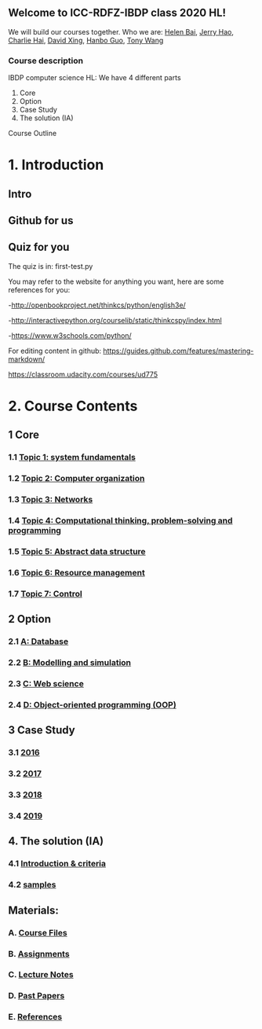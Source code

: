 ## Welcome to ICC-RDFZ-IBDP class 2020 HL!

We will build our courses together. Who we are:
[Helen Bai](https://github.com/HelenBai2002Tong/Helen), [Jerry Hao](https://github.com/JerryHao2001/HAO), [Charlie Hai](https://github.com/hhshhd/hhshhd), [David Xing](https://github.com/gtx1080), [Hanbo Guo](https://github.com/Haannbboo/Hanbbboo), [Tony Wang](https://github.com/Haannbboo/Hanbbboo)

### Course description

IBDP computer science HL:
We have 4 different parts
1. Core
2. Option
3. Case Study
4. The solution (IA)

Course Outline
# 1. Introduction
## Intro
## Github for us
## Quiz for you


The quiz is in: first-test.py

You may refer to the website for anything you want, here are some references for you:

-http://openbookproject.net/thinkcs/python/english3e/

-http://interactivepython.org/courselib/static/thinkcspy/index.html

-https://www.w3schools.com/python/



For editing content in github:
https://guides.github.com/features/mastering-markdown/

https://classroom.udacity.com/courses/ud775 

# 2. Course Contents

## 1 Core
 
### 1.1	[Topic 1: system fundamentals](/1.Core/Topic%201-%20system%20fundamentals/Intro.md)
### 1.2	[Topic 2: Computer organization](/1.Core/Topic%202-%20Computer%20organization/Intro.md)
### 1.3	[Topic 3: Networks](/1.Core/Topic%203-%20Networks/Intro.md)
### 1.4	[Topic 4: Computational thinking, problem-solving and programming](/1.Core/Topic%204-%20Computational%20thinking-%20problem-solving%20and%20programming/Intro.md)
### 1.5	[Topic 5: Abstract data structure](/1.Core/Topic%205-%20Abstract%20data%20structure/Intro.md)
### 1.6	[Topic 6: Resource management](/1.Core/Topic%206-%20Resource%20management/Intro.md)
### 1.7	[Topic 7: Control](/1.Core/Topic%207-%20Control/Intro.md)

## 2	Option
### 2.1	[A: Database](/2.Options/A-%20Database/Intro.md)
### 2.2	[B: Modelling and simulation](/2.Options/B-%20Modelling%20and%20simulation/Intro.md)
### 2.3	[C: Web science](/2.Options/C-%20Web%20science/Intro.md)
### 2.4	[D: Object-oriented programming (OOP)](/2.Options/D-%20Object-oriented%20programming%20-OOP/Intro.md)

## 3	Case Study
### 3.1	[2016](/3.CaseStudy/2016/Intro.md)
### 3.2	[2017](/3.CaseStudy/2017/Intro.md)
### 3.3	[2018](/3.CaseStudy/2018/Intro.md)
### 3.4	[2019](/3.CaseStudy/2019/Intro.md)

## 4. The solution (IA)
### 4.1	[Introduction & criteria](/4.TheSolution-IA/Introduction%20-%20criteria/Intro.md)
### 4.2	[samples](/4.TheSolution-IA/samples/Intro.md)

## Materials: 
### A.	[Course Files](/master/IB%20Files/README.md)
### B.	[Assignments](/Assignments/assignments_submission.md)
### C.	[Lecture Notes](/LectureNotes/index.md)
### D.	[Past Papers](/PastPapers/Intro.md)
### E.	[References](/References/Intro.md)






